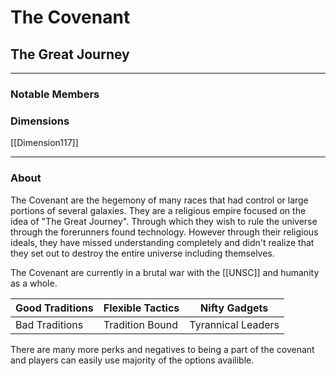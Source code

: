 # The Covenant
## The Great Journey
---

### Notable Members

### Dimensions
[[Dimension117]] 

 --- 

### About
The Covenant are the hegemony of many races that had control or large portions of several galaxies. They are a religious empire focused on the idea of "The Great Journey". Through which they wish to rule the universe through the forerunners found technology. However through their religious ideals, they have missed understanding completely and didn't realize that they set out to destroy the entire universe including themselves.

The Covenant are currently in a brutal war with the [[UNSC]] and humanity as a whole.


| Good Traditions | Flexible Tactics | Nifty Gadgets      |
| --------------- | ---------------- | ------------------ |
| Bad Traditions  | Tradition Bound  | Tyrannical Leaders |

There are many more perks and negatives to being a part of the covenant and players can easily use majority of the options availible. 